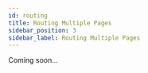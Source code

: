 ```yaml
---
id: routing
title: Routing Multiple Pages
sidebar_position: 3
sidebar_label: Routing Multiple Pages
---
```


Coming soon...
